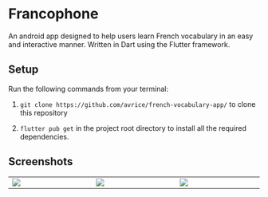 # Francophone

An android app designed to help users learn French vocabulary in an easy and interactive manner. Written in Dart using the Flutter framework.

## Setup

Run the following commands from your terminal:

1) `git clone https://github.com/avrice/french-vocabulary-app/` to clone this repository 

2) `flutter pub get` in the project root directory to install all the required dependencies.

## Screenshots

<table width="100%">
  <tbody>
    <tr>
      <td width="1%"><img src="https://github.com/avrice/french-vocabulary-app/blob/main/images/img2.PNG"/></td>
      <td width="1%"><img src="https://github.com/avrice/french-vocabulary-app/blob/main/images/img3.PNG"/></td>
       <td width="1%"><img src="https://github.com/avrice/french-vocabulary-app/blob/main/images/img5.PNG"/></td>
    </tr>
  </tbody>
</table>
